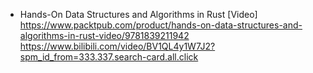 - Hands-On Data Structures and Algorithms in Rust [Video]
  https://www.packtpub.com/product/hands-on-data-structures-and-algorithms-in-rust-video/9781839211942
  https://www.bilibili.com/video/BV1QL4y1W7J2?spm_id_from=333.337.search-card.all.click
